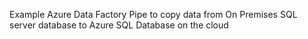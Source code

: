 Example Azure Data Factory Pipe to copy data from On Premises SQL server database to Azure SQL Database on the cloud
